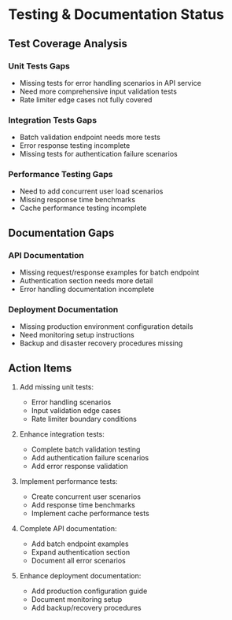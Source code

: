 # Testing & Documentation Status

## Test Coverage Analysis
### Unit Tests Gaps
- Missing tests for error handling scenarios in API service
- Need more comprehensive input validation tests
- Rate limiter edge cases not fully covered

### Integration Tests Gaps
- Batch validation endpoint needs more tests
- Error response testing incomplete
- Missing tests for authentication failure scenarios

### Performance Testing Gaps
- Need to add concurrent user load scenarios
- Missing response time benchmarks
- Cache performance testing incomplete

## Documentation Gaps
### API Documentation
- Missing request/response examples for batch endpoint
- Authentication section needs more detail
- Error handling documentation incomplete

### Deployment Documentation
- Missing production environment configuration details
- Need monitoring setup instructions
- Backup and disaster recovery procedures missing

## Action Items
1. Add missing unit tests:
   - Error handling scenarios
   - Input validation edge cases
   - Rate limiter boundary conditions

2. Enhance integration tests:
   - Complete batch validation testing
   - Add authentication failure scenarios
   - Add error response validation

3. Implement performance tests:
   - Create concurrent user scenarios
   - Add response time benchmarks
   - Implement cache performance tests

4. Complete API documentation:
   - Add batch endpoint examples
   - Expand authentication section
   - Document all error scenarios

5. Enhance deployment documentation:
   - Add production configuration guide
   - Document monitoring setup
   - Add backup/recovery procedures